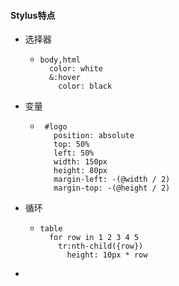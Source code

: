 #### Stylus特点

- 选择器

  - ```stylus
    body,html
      color: white
      &:hover
        color: black
    ```

- 变量

  - ```stylus
     #logo
       position: absolute
       top: 50%
       left: 50%
       width: 150px
       height: 80px
       margin-left: -(@width / 2)
       margin-top: -(@height / 2)
    ```

- 循环

  - ```stylus
    table
      for row in 1 2 3 4 5
        tr:nth-child({row})
          height: 10px * row
    ```

- 

